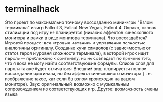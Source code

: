 # terminalhack

Это проект по максимально точному воссозданию мини-игры "Взлом терминала" из игр Fallout 3, Fallout New Vegas, Fallout 4. 
Однако, полная стилизации под игру не планируется (никаких эффектов кинескопного монитора и рамки в виде монитора терминала). 
Что воссоздаётся? 
Игровой процесс: все игровые механики и управление полностью аналогичны оригиналу. Создание кучи символов (с зависимостью от статов героя и уровня сложности терминала), в которой игрок ищет пароль -- приближено к оригиналу, но не совпадает по причине того, что я пока не могу найти соответствующие формулы. Список слов для пароля также будет отличаться. 
Внешний вид: планируется полное воссоздание оригинала, но без эффекта кинескопного монитора (т. е. изображение такое, как если бы взлом происходил на вашем мониторе). 
Звук: оригинальный, возможно с музыкальным сопровождением из соответствующих игр. 
Другое: возможность смены языка; 
